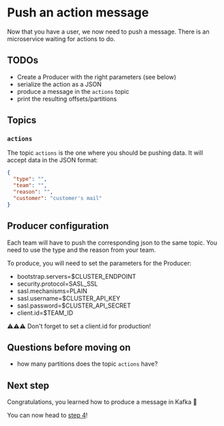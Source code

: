 # Push an action message

Now that you have a user, we now need to push a message. There is an microservice waiting for actions to do.

## TODOs

* Create a Producer with the right parameters (see below)
* serialize the action as a JSON
* produce a message in the `actions` topic
* print the resulting offsets/partitions

## Topics 

### `actions`

The topic `actions` is the one where you should be pushing data. It will accept data in the JSON format:

```json
{
  "type": "",
  "team": "",
  "reason": "",
  "customer": "customer's mail"
}
```

## Producer configuration

Each team will have to push the corresponding json to the same topic. You need to use the type and the reason from your team.

To produce, you will need to set the parameters for the Producer:

* bootstrap.servers=$CLUSTER_ENDPOINT
* security.protocol=SASL_SSL
* sasl.mechanisms=PLAIN
* sasl.username=$CLUSTER_API_KEY
* sasl.password=$CLUSTER_API_SECRET
* client.id=$TEAM_ID
  
⚠️⚠️⚠️ Don't forget to set a client.id for production!

## Questions before moving on

* how many partitions does the topic `actions` have?

## Next step

Congratulations, you learned how to produce a message in Kafka 🎉

You can now head to [step 4](/kafka-tutorial/docs/step-4.html)!
